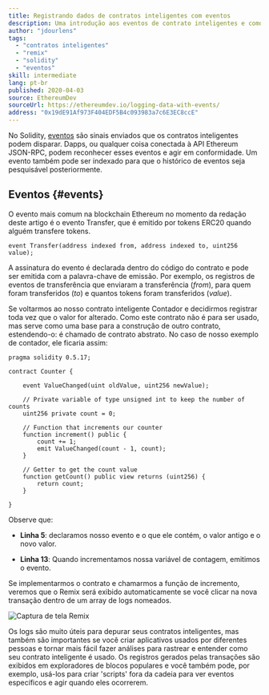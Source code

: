 ```yaml
---
title: Registrando dados de contratos inteligentes com eventos
description: Uma introdução aos eventos de contrato inteligentes e como você pode usá-los para registrar os dados
author: "jdourlens"
tags:
  - "contratos inteligentes"
  - "remix"
  - "solidity"
  - "eventos"
skill: intermediate
lang: pt-br
published: 2020-04-03
source: EthereumDev
sourceUrl: https://ethereumdev.io/logging-data-with-events/
address: "0x19dE91Af973F404EDF5B4c093983a7c6E3EC8ccE"
---
```


No Solidity, [eventos](/developers/docs/smart-contracts/anatomy/#events-and-logs) são sinais enviados que os contratos inteligentes podem disparar. Dapps, ou qualquer coisa conectada à API Ethereum JSON-RPC, podem reconhecer esses eventos e agir em conformidade. Um evento também pode ser indexado para que o histórico de eventos seja pesquisável posteriormente.

## Eventos {#events}

O evento mais comum na blockchain Ethereum no momento da redação deste artigo é o evento Transfer, que é emitido por tokens ERC20 quando alguém transfere tokens.

```solidity
event Transfer(address indexed from, address indexed to, uint256 value);
```

A assinatura do evento é declarada dentro do código do contrato e pode ser emitida com a palavra-chave de emissão. Por exemplo, os registros de eventos de transferência que enviaram a transferência (_from_), para quem foram transferidos (_to_) e quantos tokens foram transferidos (_value_).

Se voltarmos ao nosso contrato inteligente Contador e decidirmos registrar toda vez que o valor for alterado. Como este contrato não é para ser usado, mas serve como uma base para a construção de outro contrato, estendendo-o: é chamado de contrato abstrato. No caso de nosso exemplo de contador, ele ficaria assim:

```solidity
pragma solidity 0.5.17;

contract Counter {

    event ValueChanged(uint oldValue, uint256 newValue);

    // Private variable of type unsigned int to keep the number of counts
    uint256 private count = 0;

    // Function that increments our counter
    function increment() public {
        count += 1;
        emit ValueChanged(count - 1, count);
    }

    // Getter to get the count value
    function getCount() public view returns (uint256) {
        return count;
    }

}
```

Observe que:

- **Linha 5**: declaramos nosso evento e o que ele contém, o valor antigo e o novo valor.

- **Linha 13**: Quando incrementamos nossa variável de contagem, emitimos o evento.

Se implementarmos o contrato e chamarmos a função de incremento, veremos que o Remix será exibido automaticamente se você clicar na nova transação dentro de um array de logs nomeados.

![Captura de tela Remix](./remix-screenshot.png)

Os logs são muito úteis para depurar seus contratos inteligentes, mas também são importantes se você criar aplicativos usados por diferentes pessoas e tornar mais fácil fazer análises para rastrear e entender como seu contrato inteligente é usado. Os registros gerados pelas transações são exibidos em exploradores de blocos populares e você também pode, por exemplo, usá-los para criar 'scripts' fora da cadeia para ver eventos específicos e agir quando eles ocorrerem.
